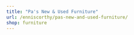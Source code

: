 ```yaml
---
title: "Pa's New & Used Furniture"
url: /enniscorthy/pas-new-and-used-furniture/
shop: furniture
---
```

